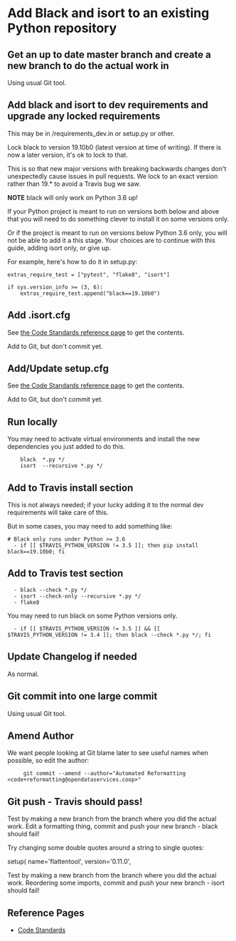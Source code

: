 # Add Black and isort to an existing Python repository

## Get an up to date master branch and create a new branch to do the actual work in

Using usual Git tool.

## Add black and isort to dev requirements and upgrade any locked requirements

This may be in /requirements_dev.in or setup.py or other.

Lock black to version 19.10b0 (latest version at time of writing). If there is now a later version, it's ok to lock to that.

This is so that new major versions with breaking backwards changes don't unexpectedly cause issues in pull requests. We lock to an exact version rather than 19.* to avoid a  Travis bug we saw.

**NOTE** black will only work on Python 3.6 up! 

If your Python project is meant to run on versions both below and above that you will need to do something clever to install it on some versions only. 

Or if the project is meant to run on versions below Python 3.6 only, you will not be able to add it a this stage. Your choices are to continue with this guide, adding isort only, or give up.

For example, here's how to do it in setup.py:

```
extras_require_test = ["pytest", "flake8", "isort"]

if sys.version_info >= (3, 6):
    extras_require_test.append("black==19.10b0")

```
## Add .isort.cfg

See [the Code Standards reference page](/reference/python/code-standards.md) to get the contents.

Add to Git, but don't commit yet.

## Add/Update setup.cfg

See [the Code Standards reference page](/reference/python/code-standards.md) to get the contents.

Add to Git, but don't commit yet.

## Run locally

You may need to activate virtual environments and install the new dependencies you just added to do this.

        black  *.py */
        isort  --recursive *.py */



## Add to Travis install section

This is not always needed; if your lucky adding it to the normal dev requirements will take care of this.

But in some cases, you may need to add something like:

    # Black only runs under Python >= 3.6
      - if [[ $TRAVIS_PYTHON_VERSION != 3.5 ]]; then pip install black==19.10b0; fi

## Add to Travis test section



```
  - black --check *.py */
  - isort --check-only --recursive *.py */
  - flake8
```

You may need to run black on some Python versions only.

```
  - if [[ $TRAVIS_PYTHON_VERSION != 3.5 ]] && [[ $TRAVIS_PYTHON_VERSION != 3.4 ]]; then black --check *.py */; fi
```

## Update Changelog if needed

As normal.

## Git commit into one large commit

Using usual Git tool.

## Amend Author

We want people looking at Git blame later to see useful names when possible, so edit the author:

         git commit --amend --author="Automated Reformatting <code+reformatting@opendataservices.coop>"


## Git push - Travis should pass!

Test by making a new branch from the branch where you did the actual work. Edit a formatting thing, commit and push your new branch - black should fail!

Try changing some double quotes around a string to single quotes:

setup(
    name='flattentool',
    version='0.11.0',

Test by making a new branch from the branch where you did the actual work. Reordering some imports, commit and push your new branch  - isort should fail!



## Reference Pages

* [Code Standards](/reference/python/code-standards.md)
